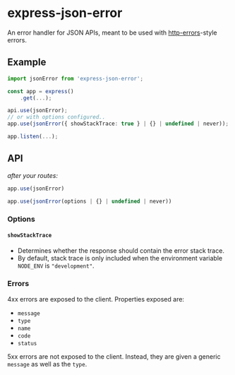 
# express-json-error

An error handler for JSON APIs, meant to be used with [http-errors](https://github.com/jshttp/http-errors)-style errors.

## Example

```ts
import jsonError from 'express-json-error';

const app = express()
	.get(...);

api.use(jsonError);
// or with options configured..
app.use(jsonError({ showStackTrace: true } | {} | undefined | never));

app.listen(...);
```

## API

_after your routes:_

```ts
app.use(jsonError)
```

```ts
app.use(jsonError(options | {} | undefined | never))
```

### Options

#### `showStackTrace` 
* Determines whether the response should contain the error stack trace.
* By default, stack trace is only included when the environment variable `NODE_ENV` is `"development"`.

### Errors

4xx errors are exposed to the client.
Properties exposed are:

- `message`
- `type`
- `name`
- `code`
- `status`

5xx errors are not exposed to the client.
Instead, they are given a generic `message` as well as the `type`.
